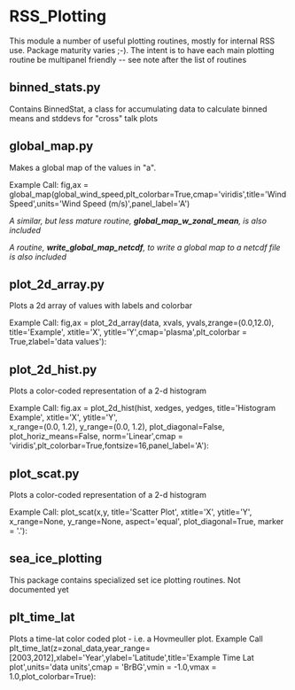 # RSS_Plotting

This module a number of useful plotting routines, mostly for internal RSS use.  Package maturity varies ;-).
The intent is to have each main plotting routine be multipanel friendly -- see note after the list of routines

## binned_stats.py 
Contains BinnedStat, a class for accumulating data to calculate binned means and stddevs for "cross" talk plots

## global_map.py
Makes a global map of the values in "a".

Example Call:
	fig,ax = global_map(global_wind_speed,plt_colorbar=True,cmap='viridis',title='Wind Speed',units='Wind Speed (m/s)',panel_label='A')
    
*A similar, but less mature routine, __global_map_w_zonal_mean__, is also included*

*A routine, __write_global_map_netcdf__, to write a global map to a netcdf file is also included*
	
## plot_2d_array.py
Plots a 2d array of values with labels and colorbar

Example Call:
	fig,ax = plot_2d_array(data, xvals, yvals,zrange=(0.0,12.0), title='Example', xtitle='X', ytitle='Y',cmap='plasma',plt_colorbar = True,zlabel='data values'):

## plot_2d_hist.py
Plots a color-coded representation of a 2-d histogram

Example Call:
	fig.ax = plot_2d_hist(hist, xedges, yedges,
                 title='Histogram Example', xtitle='X', ytitle='Y',  
                 x_range=(0.0, 1.2), y_range=(0.0, 1.2), 
                 plot_diagonal=False, plot_horiz_means=False,
                 norm='Linear',cmap = 'viridis',plt_colorbar=True,fontsize=16,panel_label='A'):

         
## plot_scat.py
Plots a color-coded representation of a 2-d histogram

Example Call:
	plot_scat(x,y, title='Scatter Plot', xtitle='X', ytitle='Y', 
				x_range=None, y_range=None, aspect='equal', 
				plot_diagonal=True, marker = '.'):
				

## sea_ice_plotting
This package contains specialized set ice plotting routines.  Not documented yet
            
## plt_time_lat
Plots a time-lat color coded plot - i.e. a Hovmeuller plot.
Example Call
	plt_time_lat(z=zonal_data,year_range=[2003,2012],xlabel='Year',ylabel='Latitude',title='Example Time Lat plot',units='data units',cmap = 'BrBG',vmin = -1.0,vmax = 1.0,plot_colorbar=True):


    





















